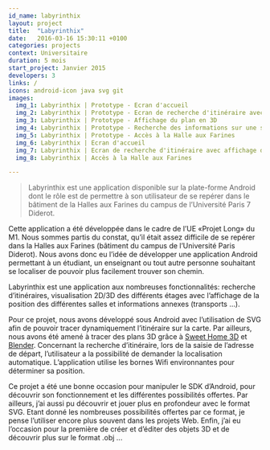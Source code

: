 ```yaml
---
id_name: labyrinthix
layout: project
title:  "Labyrinthix"
date:   2016-03-16 15:30:11 +0100
categories: projects
context: Universitaire
duration: 5 mois
start_project: Janvier 2015
developers: 3
links: /
icons: android-icon java svg git
images:
  img_1: Labyrinthix | Prototype - Ecran d'accueil
  img_2: Labyrinthix | Prototype - Ecran de recherche d'itinéraire avec affichage du plan
  img_3: Labyrinthix | Prototype - Affichage du plan en 3D
  img_4: Labyrinthix | Prototype - Recherche des informations sur une salle (avec modélisation 3D)
  img_5: Labyrinthix | Prototype - Accès à la Halle aux Farines
  img_6: Labyrinthix | Ecran d'accueil
  img_7: Labyrinthix | Ecran de recherche d'itinéraire avec affichage du plan
  img_8: Labyrinthix | Accès à la Halle aux Farines

---
```

> Labyrinthix est une application disponible sur la plate-forme Android dont le
rôle est de permettre à son utilisateur de se repérer dans le bâtiment de la
Halles aux Farines du campus de l’Université Paris 7 Diderot.

Cette application a été développée dans le cadre de l’UE «Projet Long» du M1.
Nous sommes partis du constat, qu’il était assez difficile de se repérer dans
la Halles aux Farines (bâtiment du campus de l’Université Paris Diderot). Nous
avons donc eu l’idée de développer une application Android permettant à un
étudiant, un enseignant ou tout autre personne souhaitant se localiser de
pouvoir plus facilement trouver son chemin.

Labyrinthix est une application aux nombreuses fonctionnalités: recherche
d’itinéraires, visualisation 2D/3D des différents étages avec l’affichage de la
position des différentes salles et informations annexes (transports ...).

Pour ce projet, nous avons développé sous Android avec l’utilisation de SVG
afin de pouvoir tracer dynamiquement l’itinéraire sur la carte. Par ailleurs,
nous avons été amené à tracer des plans 3D grâce à [Sweet Home 3D][sweetHome] et
[Blender][blender]. Concernant la recherche d’itinéraire, lors de la saisie de
l’adresse de départ, l’utilisateur a la possibilité de demander la localisation
automatique. L’application utilise les bornes Wifi environnantes pour
déterminer sa position.

Ce projet a été une bonne occasion pour manipuler le SDK d’Android, pour
découvrir son fonctionnement et les différentes possibilités offertes. Par
ailleurs, j’ai aussi pu découvrir et jouer plus en profondeur avec le format
SVG. Etant donné les nombreuses possibilités offertes par ce format, je pense
l’utiliser encore plus souvent dans les projets Web. Enfin, j’ai eu l’occasion
pour la première de créer et d’éditer des objets 3D et de découvrir plus sur
le format .obj ...

[sweetHome]: http://www.sweethome3d.com/fr/
[blender]:   https://www.blender.org/
